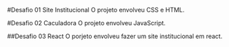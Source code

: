 #Desafio 01 Site Institucional
O projeto envolveu CSS e HTML.

#Desafio 02 Caculadora
O projeto envolveu JavaScript.

##Desafio 03 React 
O porjeto envolveu fazer um site institucional em react.

